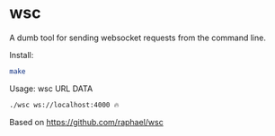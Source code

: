 # wsc

A dumb tool for sending websocket requests from the command line.

Install:
```bash
make
```

Usage:
wsc URL DATA
```bash
./wsc ws://localhost:4000 🔥
```

Based on https://github.com/raphael/wsc

